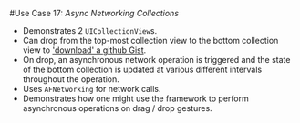 #Use Case 17: _Async Networking Collections_

- Demonstrates 2 `UICollectionView`s. 
- Can drop from the top-most collection view to the bottom collection view to ['download' a github Gist](https://developer.github.com/v3/gists/).
- On drop, an asynchronous network operation is triggered and the state of the bottom collection is updated at various different intervals throughout the operation.
- Uses `AFNetworking` for network calls.
- Demonstrates how one might use the framework to perform asynchronous operations on drag / drop gestures.